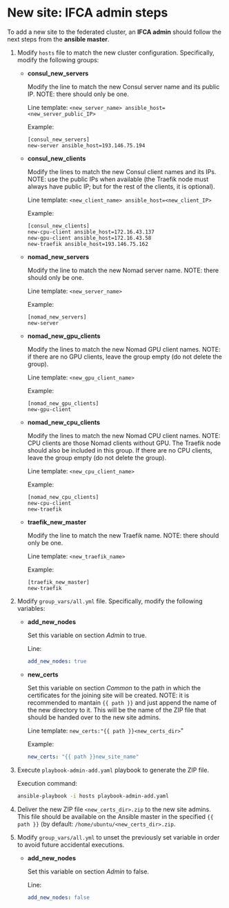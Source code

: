 # New site: IFCA admin steps

To add a new site to the federated cluster, an **IFCA admin** should follow the next steps from the **ansible master**.

1. Modify `hosts` file to match the new cluster configuration. Specifically, modify the following groups:
    - **consul_new_servers**
        
        Modify the line to match the new Consul server name and its public IP. NOTE: there should only be one.
        
        Line template: `<new_server_name> ansible_host=<new_server_public_IP>`
        
        Example:
        
        ```
        [consul_new_servers]
        new-server ansible_host=193.146.75.194
        ```
        
    
    - **consul_new_clients**
        
        Modify the lines to match the new Consul client names and its IPs. NOTE: use the public IPs when available (the Traefik node must always have public IP; but for the rest of the clients, it is optional). 
        
        Line template: `<new_client_name> ansible_host=<new_client_IP>`
        
        Example:
        
        ```
        [consul_new_clients]
        new-cpu-client ansible_host=172.16.43.137
        new-gpu-client ansible_host=172.16.43.58
        new-traefik ansible_host=193.146.75.162
        ```
        
    
    - **nomad_new_servers**
        
        Modify the line to match the new Nomad server name. NOTE: there should only be one.
        
        Line template: `<new_server_name>`
        
        Example:
        
        ```
        [nomad_new_servers]
        new-server
        ```
        
    
    - **nomad_new_gpu_clients**
        
        Modify the lines to match the new Nomad GPU client names. NOTE: if there are no GPU clients, leave the group empty (do not delete the group).
        
        Line template: `<new_gpu_client_name>`
        
        Example:
        
        ```
        [nomad_new_gpu_clients]
        new-gpu-client
        ```
        
    
    - **nomad_new_cpu_clients**
        
        Modify the lines to match the new Nomad CPU client names. NOTE: CPU clients are those Nomad clients without GPU. The Traefik node should also be included in this group. If there are no CPU clients, leave the group empty (do not delete the group).
        
        Line template: `<new_cpu_client_name>`
        
        Example:
        
        ```
        [nomad_new_cpu_clients]
        new-cpu-client
        new-traefik
        ```
        
    
    - **traefik_new_master**
        
        Modify the line to match the new Traefik name. NOTE: there should only be one.
        
        Line template: `<new_traefik_name>`
        
        Example:
        
        ```
        [traefik_new_master]
        new-traefik
        ```
        
    
2. Modify `group_vars/all.yml` file. Specifically, modify the following variables:
    - **add_new_nodes**
        
        Set this variable on section *Admin* to true. 
        
        Line: 
        
        ```yaml
        add_new_nodes: true
        ```
        
    - **new_certs**
        
        Set this variable on section *Common* to the path in which the certificates for the joining site will be created. NOTE: it is recommended to mantain `{{ path }}` and just append the name of the new directory to it. This will be the name of the ZIP file that should be handed over to the new site admins.
        
        Line template: `new_certs:"{{ path }}<new_certs_dir>`"
        
        Example: 
        
        ```yaml
        new_certs: "{{ path }}new_site_name"
        ```
        

3. Execute `playbook-admin-add.yaml` playbook to generate the ZIP file.
    
    Execution command:
    
    ```bash
    ansible-playbook -i hosts playbook-admin-add.yaml
    ```


    
4. Deliver the new ZIP file `<new_certs_dir>.zip` to the new site admins. This file should be available on the Ansible master in the specified `{{ path }}` (by default: `/home/ubuntu/<new_certs_dir>.zip`.

5. Modify `group_vars/all.yml` to unset the previously set variable in order to avoid future accidental executions.
    - **add_new_nodes**
        
        Set this variable on section *Admin* to false. 
        
        Line: 
        
        ```yaml
        add_new_nodes: false
        ```
